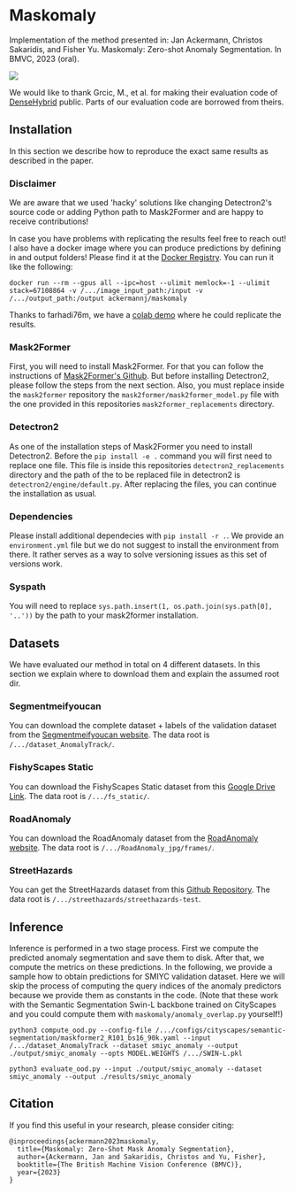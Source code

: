 # Maskomaly
Implementation of the method presented in: Jan Ackermann, Christos Sakaridis, and Fisher Yu. Maskomaly: Zero-shot Anomaly Segmentation. In BMVC, 2023 (oral).

<img align="center" src="teaser.png">

We would like to thank Grcic, M., et al. for making their evaluation code of [DenseHybrid](https://github.com/matejgrcic/DenseHybrid) public. Parts of our evaluation code are borrowed from theirs.

## Installation

In this section we describe how to reproduce the exact same results as described in the paper.

### Disclaimer

We are aware that we used 'hacky' solutions like changing Detectron2's source code or adding Python path to Mask2Former and are happy to receive contributions!

In case you have problems with replicating the results feel free to reach out! I also have a docker image where you can produce predictions by defining in and output folders! Please find it at the [Docker Registry](https://hub.docker.com/r/ackermannj/maskomaly). You can run it like the following:

    docker run --rm --gpus all --ipc=host --ulimit memlock=-1 --ulimit stack=67108864 -v /.../image_input_path:/input -v /.../output_path:/output ackermannj/maskomaly

Thanks to farhadi76m, we have a [colab demo](https://colab.research.google.com/drive/1_43AnZwWa9-ErhLisLpN7WE00QfnSDkp?usp=sharing) where he could replicate the results. 

### Mask2Former

First, you will need to install Mask2Former. For that you can follow the instructions of [Mask2Former's Github](https://github.com/facebookresearch/Mask2Former/blob/main/INSTALL.md). But before installing Detectron2, please follow the steps from the next section. Also, you must replace inside the ```mask2former``` repository the ```mask2former/mask2former_model.py``` file with the one provided in this repositories ```mask2former_replacements``` directory.

### Detectron2

As one of the installation steps of Mask2Former you need to install Detectron2. Before the ```pip install -e .``` command you will first need to replace one file. This file is inside this repositories ````detectron2_replacements```` directory and the path of the to be replaced file in detectron2 is ```detectron2/engine/default.py```. After replacing the files, you can continue the installation as usual.

### Dependencies
Please install additional dependecies with ```pip install -r .```.
We provide an ```environment.yml``` file but we do not suggest to install the environment from there. It rather serves as a way to solve versioning issues as this set of versions work.

### Syspath
You will need to replace ```sys.path.insert(1, os.path.join(sys.path[0], '..'))``` by the path to your mask2former installation.

## Datasets

We have evaluated our method in total on 4 different datasets. In this section we explain where to download them and explain the assumed root dir.

### Segmentmeifyoucan

You can download the complete dataset + labels of the validation dataset from the [Segmentmeifyoucan website](https://segmentmeifyoucan.com/datasets). The data root is ```/.../dataset_AnomalyTrack/```.

### FishyScapes Static

You can download the FishyScapes Static dataset from this [Google Drive Link](https://drive.google.com/file/d/1iWuoA218HweS9uuaPZvD5SJ-R93cTBHo/view). The data root is ```/.../fs_static/```.

### RoadAnomaly

You can download the RoadAnomaly dataset from the [RoadAnomaly website](https://www.epfl.ch/labs/cvlab/data/road-anomaly/). The data root is ```/.../RoadAnomaly_jpg/frames/```.

### StreetHazards

You can get the StreetHazards dataset from this [Github Repository](https://github.com/hendrycks/anomaly-seg). The data root is ```/.../streethazards/streethazards-test```.

## Inference

Inference is performed in a two stage process. First we compute the predicted anomaly segmentation and save them to disk. After that, we compute the metrics on these predictions. In the following, we provide a sample how to obtain predictions for SMIYC validation dataset. 
Here we will skip the process of computing the query indices of the anomaly predictors because we provide them as constants in the code. (Note that these work with the Semantic Segmentation Swin-L backbone trained on CityScapes and you could compute them with ```maskomaly/anomaly_overlap.py``` yourself!)

    python3 compute_ood.py --config-file /.../configs/cityscapes/semantic-segmentation/maskformer2_R101_bs16_90k.yaml --input /.../dataset_AnomalyTrack --dataset smiyc_anomaly --output ./output/smiyc_anomaly --opts MODEL.WEIGHTS /.../SWIN-L.pkl

    python3 evaluate_ood.py --input ./output/smiyc_anomaly --dataset smiyc_anomaly --output ./results/smiyc_anomaly

## Citation

If you find this useful in your research, please consider citing:

    @inproceedings{ackermann2023maskomaly,
      title={Maskomaly: Zero-Shot Mask Anomaly Segmentation},
      author={Ackermann, Jan and Sakaridis, Christos and Yu, Fisher},
      booktitle={The British Machine Vision Conference (BMVC)},
      year={2023}
    }
